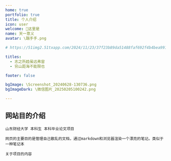 ```yaml
---
home: true
portfolio: true
title: 个人介绍
icon: user
welcome: 🍁这里是
name: 天一意义
avatar: \踹手手.png

# https://51img2.51txapp.com/2024/11/23/37f23b89da51488faf692f4b4bea9911!400x400.jpeg

titles:
  - 志之所趋虽远弗宙
  - 穷山距海不能限也

footer: false

bgImage: \Screenshot_20240628-130736.png
bgImageDark: \微信图片_20250205100242.png

---
```


## 网站目的介绍

```
山东财经大学 本科生 本科毕业论文项目

网页的主要目的是管理自己散乱的文档，通过markdown和浏览器渲染一个漂亮的笔记。类似于一种笔记本

关于项目的内容

```

